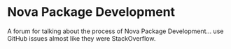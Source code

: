 # Nova Package Development
A forum for talking about the process of Nova Package Development... use GitHub issues almost like they were StackOverflow.
